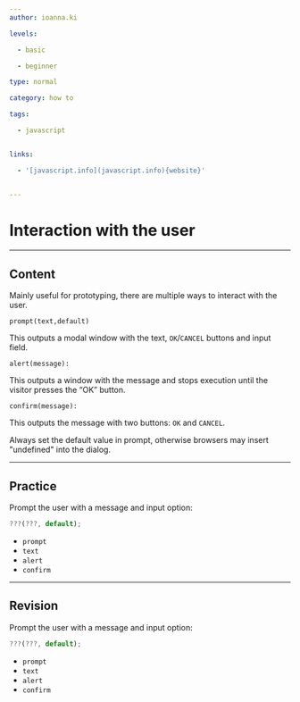 ```yaml
---
author: ioanna.ki

levels:

  - basic

  - beginner

type: normal

category: how to

tags:

  - javascript


links:

  - '[javascript.info](javascript.info){website}'


---
```


# Interaction with the user

---
## Content

Mainly useful for prototyping, there are multiple ways to interact with the user. 

```
prompt(text,default)
``` 
This outputs a modal window with the text, `OK`/`CANCEL` buttons and input field.

 
```
alert(message):
```
This outputs a window with the message and stops execution until the visitor presses the “OK” button. 

```
confirm(message):
``` 
This outputs the message with two buttons: `OK` and `CANCEL`. 


Always set the default value in prompt, otherwise browsers may insert "undefined" into the dialog.

---
## Practice

Prompt the user with a message and input option:
```javascript
???(???, default);
```


* `prompt`
* `text`
* `alert`
* `confirm`

---
## Revision

Prompt the user with a message and input option:
```javascript
???(???, default);
```


* `prompt`
* `text`
* `alert`
* `confirm`

 
